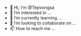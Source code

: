 - 👋 Hi, I’m @Tepvongsa
- 👀 I’m interested in ...
- 🌱 I’m currently learning ...
- 💞️ I’m looking to collaborate on ...
- 📫 How to reach me ...

<!---
Tepvongsa/Tepvongsa is a ✨ special ✨ repository because its `README.md` (this file) appears on your GitHub profile.
You can click the Preview link to take a look at your changes.
--->
